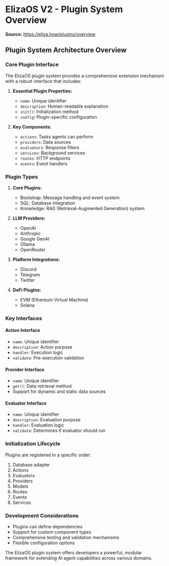 # ElizaOS V2 - Plugin System Overview

**Source:** https://eliza.how/plugins/overview

## Plugin System Architecture Overview

### Core Plugin Interface

The ElizaOS plugin system provides a comprehensive extension mechanism with a robust interface that includes:

1. **Essential Plugin Properties:**
   - `name`: Unique identifier
   - `description`: Human-readable explanation
   - `init()`: Initialization method
   - `config`: Plugin-specific configuration

2. **Key Components:**
   - `actions`: Tasks agents can perform
   - `providers`: Data sources
   - `evaluators`: Response filters
   - `services`: Background services
   - `routes`: HTTP endpoints
   - `events`: Event handlers

### Plugin Types

1. **Core Plugins:**
   - Bootstrap: Message handling and event system
   - SQL: Database integration
   - Knowledge: RAG (Retrieval-Augmented Generation) system

2. **LLM Providers:**
   - OpenAI
   - Anthropic
   - Google GenAI
   - Ollama
   - OpenRouter

3. **Platform Integrations:**
   - Discord
   - Telegram
   - Twitter

4. **DeFi Plugins:**
   - EVM (Ethereum Virtual Machine)
   - Solana

### Key Interfaces

#### Action Interface

- `name`: Unique identifier
- `description`: Action purpose
- `handler`: Execution logic
- `validate`: Pre-execution validation

#### Provider Interface

- `name`: Unique identifier
- `get()`: Data retrieval method
- Support for dynamic and static data sources

#### Evaluator Interface

- `name`: Unique identifier
- `description`: Evaluation purpose
- `handler`: Evaluation logic
- `validate`: Determines if evaluator should run

### Initialization Lifecycle

Plugins are registered in a specific order:

1. Database adapter
2. Actions
3. Evaluators
4. Providers
5. Models
6. Routes
7. Events
8. Services

### Development Considerations

- Plugins can define dependencies
- Support for custom component types
- Comprehensive testing and validation mechanisms
- Flexible configuration options

The ElizaOS plugin system offers developers a powerful, modular framework for extending AI agent capabilities across various domains.
